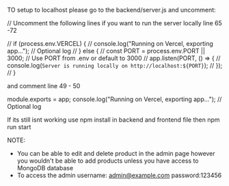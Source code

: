 TO setup to localhost please go to the backend/server.js and uncomment:

// Uncomment the following lines if you want to run the server locally line 65 -72 


// if (process.env.VERCEL) {
//   console.log("Running on Vercel, exporting app..."); // Optional log
// } else {
//   const PORT = process.env.PORT || 3000; // Use PORT from .env or default to 3000
//   app.listen(PORT, () => {
//     console.log(`Server is running locally on http://localhost:${PORT}`);
//   });
// }

and comment line 49 - 50

module.exports = app;
console.log("Running on Vercel, exporting app..."); // Optional log


If its still isnt working use npm install in backend and frontend file 
then npm run start 


NOTE:

- You can be able to edit and delete product in the admin page however you wouldn't be able to add products unless you have access to MongoDB database
- To access the admin username: admin@example.com password:123456
